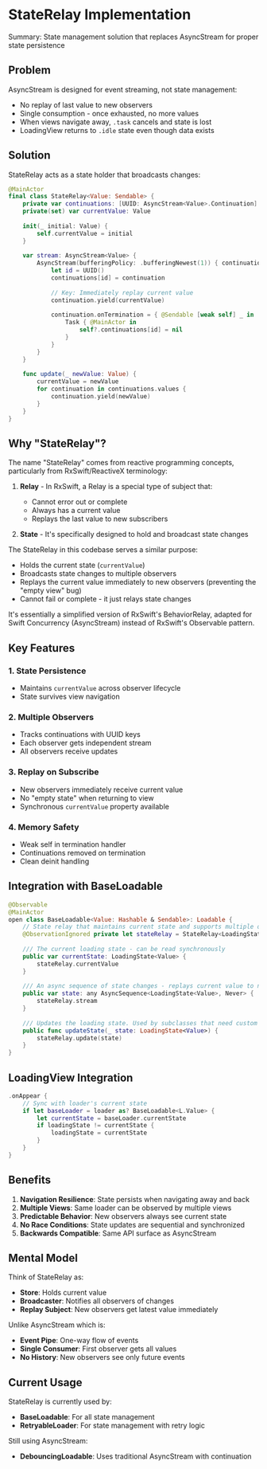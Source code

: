 # StateRelay Implementation

Summary: State management solution that replaces AsyncStream for proper state persistence

## Problem

AsyncStream is designed for event streaming, not state management:
- No replay of last value to new observers
- Single consumption - once exhausted, no more values
- When views navigate away, `.task` cancels and state is lost
- LoadingView returns to `.idle` state even though data exists

## Solution

StateRelay acts as a state holder that broadcasts changes:

```swift
@MainActor
final class StateRelay<Value: Sendable> {
    private var continuations: [UUID: AsyncStream<Value>.Continuation] = [:]
    private(set) var currentValue: Value
    
    init(_ initial: Value) {
        self.currentValue = initial
    }
    
    var stream: AsyncStream<Value> {
        AsyncStream(bufferingPolicy: .bufferingNewest(1)) { continuation in
            let id = UUID()
            continuations[id] = continuation
            
            // Key: Immediately replay current value
            continuation.yield(currentValue)
            
            continuation.onTermination = { @Sendable [weak self] _ in
                Task { @MainActor in
                    self?.continuations[id] = nil
                }
            }
        }
    }
    
    func update(_ newValue: Value) {
        currentValue = newValue
        for continuation in continuations.values {
            continuation.yield(newValue)
        }
    }
}
```

## Why "StateRelay"?

The name "StateRelay" comes from reactive programming concepts, particularly from RxSwift/ReactiveX terminology:

1. **Relay** - In RxSwift, a Relay is a special type of subject that:
   - Cannot error out or complete
   - Always has a current value
   - Replays the last value to new subscribers

2. **State** - It's specifically designed to hold and broadcast state changes

The StateRelay in this codebase serves a similar purpose:
- Holds the current state (`currentValue`)
- Broadcasts state changes to multiple observers
- Replays the current value immediately to new observers (preventing the "empty view" bug)
- Cannot fail or complete - it just relays state changes

It's essentially a simplified version of RxSwift's BehaviorRelay, adapted for Swift Concurrency (AsyncStream) instead of RxSwift's Observable pattern.

## Key Features

### 1. State Persistence
- Maintains `currentValue` across observer lifecycle
- State survives view navigation

### 2. Multiple Observers
- Tracks continuations with UUID keys
- Each observer gets independent stream
- All observers receive updates

### 3. Replay on Subscribe
- New observers immediately receive current value
- No "empty state" when returning to view
- Synchronous `currentValue` property available

### 4. Memory Safety
- Weak self in termination handler
- Continuations removed on termination
- Clean deinit handling

## Integration with BaseLoadable

```swift
@Observable
@MainActor
open class BaseLoadable<Value: Hashable & Sendable>: Loadable {
    // State relay that maintains current state and supports multiple observers
    @ObservationIgnored private let stateRelay = StateRelay<LoadingState<Value>>(.idle)
    
    /// The current loading state - can be read synchronously
    public var currentState: LoadingState<Value> {
        stateRelay.currentValue
    }
    
    /// An async sequence of state changes - replays current value to new observers
    public var state: any AsyncSequence<LoadingState<Value>, Never> {
        stateRelay.stream
    }
    
    /// Updates the loading state. Used by subclasses that need custom state updates.
    public func updateState(_ state: LoadingState<Value>) {
        stateRelay.update(state)
    }
}
```

## LoadingView Integration

```swift
.onAppear {
    // Sync with loader's current state
    if let baseLoader = loader as? BaseLoadable<L.Value> {
        let currentState = baseLoader.currentState
        if loadingState != currentState {
            loadingState = currentState
        }
    }
}
```

## Benefits

1. **Navigation Resilience**: State persists when navigating away and back
2. **Multiple Views**: Same loader can be observed by multiple views
3. **Predictable Behavior**: New observers always see current state
4. **No Race Conditions**: State updates are sequential and synchronized
5. **Backwards Compatible**: Same API surface as AsyncStream

## Mental Model

Think of StateRelay as:
- **Store**: Holds current value
- **Broadcaster**: Notifies all observers of changes
- **Replay Subject**: New observers get latest value immediately

Unlike AsyncStream which is:
- **Event Pipe**: One-way flow of events
- **Single Consumer**: First observer gets all values
- **No History**: New observers see only future events

## Current Usage

StateRelay is currently used by:
- **BaseLoadable**: For all state management
- **RetryableLoader**: For state management with retry logic

Still using AsyncStream:
- **DebouncingLoadable**: Uses traditional AsyncStream with continuation